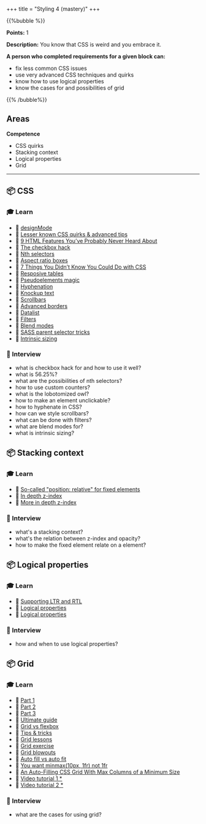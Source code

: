 +++
title = "Styling 4 (mastery)"
+++

{{%bubble %}}

**Points:** 1

**Description:** You know that CSS is weird and you embrace it.

**A person who completed requirements for a given block can:**
- fix less common CSS issues
- use very advanced CSS techniques and quirks
- know how to use logical properties
- know the cases for and possibilities of grid

{{% /bubble%}}

## Areas

**Competence**
- CSS quirks
- Stacking context
- Logical properties
- Grid

---

## 📦 CSS

### 🎓 Learn
- 📗 [designMode](https://dev.to/arbaoui_mehdi/edit-your-website-live-in-google-chrome-by-using-document-designmode-5d9h)
- 📗 [Lesser known CSS quirks & advanced tips](https://medium.com/@peedutuisk/lesser-known-css-quirks-oddities-and-advanced-tips-css-is-awesome-8ee3d16295bb)
- 📗 [9 HTML Features You’ve Probably Never Heard About](https://betterprogramming.pub/9-html-features-youve-probably-never-heard-about-90d14dc18463)
- 📗 [The checkbox hack](https://css-tricks.com/the-checkbox-hack/)
- 📗 [Nth selectors](http://nthmaster.com/)
- 📗 [Aspect ratio boxes](https://css-tricks.com/aspect-ratio-boxes/)
- 📗 [7 Things You Didn’t Know You Could Do with CSS](https://davidwalsh.name/css-facts)
- 📗 [Resposive tables](https://css-tricks.com/responsive-data-tables/)
- 📗 [Pseudoelements magic](https://codersblock.com/blog/diving-into-the-before-and-after-pseudo-elements/)
- 📗 [Hyphenation](https://medium.com/clear-left-thinking/all-you-need-to-know-about-hyphenation-in-css-2baee2d89179)
- 📗 [Knockup text](https://css-tricks.com/css-techniques-and-effects-for-knockout-text/)
- 📗 [Scrollbars](https://www.filamentgroup.com/lab/scrollbars/)
- 📗 [Advanced borders](https://css-tricks.com/css-borders-using-masks/)
- 📗 [Datalist](https://developer.mozilla.org/en-US/docs/Web/HTML/Element/datalist)
- 📗 [Filters](https://css-tricks.com/almanac/properties/f/filter/)
- 📗 [Blend modes](https://web.dev/learn/css/blend-modes/)
- 📗 [SASS parent selector tricks](https://selleo.com/til/posts/a7wesnz6to-sass-bem-not-til-but-still-some-interesting-magic)
- 📗 [Intrinsic sizing](https://ishadeed.com/article/intrinsic-sizing-in-css/)

### 🎤 Interview
- what is checkbox hack for and how to use it well?
- what is 56.25%?
- what are the possibilities of nth selectors?
- how to use custom counters?
- what is the lobotomized owl?
- how to make an element unclickable?
- how to hyphenate in CSS?
- how can we style scrollbars?
- what can be done with filters?
- what are blend modes for?
- what is intrinsic sizing?

## 📦 Stacking context

### 🎓 Learn
- 📗 [So-called "position: relative" for fixed elements](https://dev.to/salilnaik/the-uncanny-relationship-between-position-fixed-and-transform-property-32f6)
- 📗 [In depth z-index](https://philipwalton.com/articles/what-no-one-told-you-about-z-index/)
- 📗 [More in depth z-index](https://www.joshwcomeau.com/css/stacking-contexts)

### 🎤 Interview
- what's a stacking context?
- what's the relation between z-index and opacity?
- how to make the fixed element relate on a element?

## 📦 Logical properties

### 🎓 Learn
- 📗 [Supporting LTR and RTL](https://www.youtube.com/watch?v=01H-8K3AZAs)
- 📗 [Logical properties](https://webdesign.tutsplus.com/tutorials/how-to-use-css-logical-properties--cms-33024)
- 📗 [Logical properties](https://ishadeed.com/article/css-logical-properties/)

### 🎤 Interview
- how and when to use logical properties?

## 📦 Grid

### 🎓 Learn
- 📗 [Part 1](https://css-irl.info/debugging-css-grid-part-1-understanding-implicit-tracks/)
- 📗 [Part 2](https://css-irl.info/debugging-css-grid-part-2-what-the-fraction/)
- 📗 [Part 3](https://css-irl.info/debugging-css-grid-part-3-auto-flow-order-and-item-placement/)
- 📗 [Ultimate guide](https://jstutorial.medium.com/the-ultimate-guide-to-css-grid-2c5ba7b47356)
- 📗 [Grid vs flexbox](https://www.webdesignerdepot.com/2018/09/grid-vs-flexbox-which-should-you-choose/)
- 📗 [Tips & tricks](https://medium.com/@elad/becoming-a-css-grid-ninja-f4c6db018cc1)
- 📗 [Grid lessons](https://www.euismod.dev/)
- 📗 [Grid exercise](http://cssgridgarden.com/)
- 📗 [Grid blowouts](https://css-tricks.com/preventing-a-grid-blowout/)
- 📗 [Auto fill vs auto fit](https://css-tricks.com/auto-sizing-columns-css-grid-auto-fill-vs-auto-fit/)
- 📗 [You want minmax(10px, 1fr) not 1fr](https://css-tricks.com/you-want-minmax10px-1fr-not-1fr/)
- 📗 [An Auto-Filling CSS Grid With Max Columns of a Minimum Size](https://css-tricks.com/an-auto-filling-css-grid-with-max-columns/)
- 📙 [Video tutorial 1 *](https://scrimba.com/g/gR8PTE)
- 📙 [Video tutorial 2 *](https://cssgrid.io/)

### 🎤 Interview
- what are the cases for using grid?
